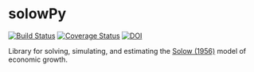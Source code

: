 solowPy
=======
[![Build Status](https://travis-ci.org/solowPy/solowPy.svg?branch=master)](https://travis-ci.org/solowPy/solowPy)
[![Coverage Status](https://coveralls.io/repos/solowPy/solowPy/badge.svg)](https://coveralls.io/r/solowPy/solowPy)
[![DOI](https://zenodo.org/badge/doi/10.5281/zenodo.16720.svg)](http://dx.doi.org/10.5281/zenodo.16720)

Library for solving, simulating, and estimating the [Solow (1956)](http://piketty.pse.ens.fr/files/Solow1956.pdf) model of economic growth.
